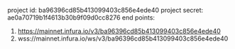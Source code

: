 project id: ba96396cd85b413099403c856e4ede40
project secret: ae0a70719b1f4613b30b9f09d0cc8276
end points: 
1. https://mainnet.infura.io/v3/ba96396cd85b413099403c856e4ede40
2. wss://mainnet.infura.io/ws/v3/ba96396cd85b413099403c856e4ede40
